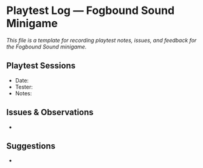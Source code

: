# Playtest Log — Fogbound Sound Minigame

_This file is a template for recording playtest notes, issues, and feedback for the Fogbound Sound minigame._

## Playtest Sessions

- Date:
- Tester:
- Notes:

## Issues & Observations

-

## Suggestions

-
